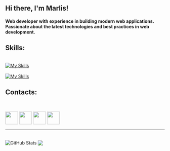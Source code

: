 ## Hi there, I'm Marlis!
#### Web developer with experience in building modern web applications. Passionate about the latest technologies and best practices in web development.

## Skills:
<br/>
<a href="https://learn.javascript.ru/">
    <img src="https://skillicons.dev/icons?i=html,css,sass,tailwind,mui,figma" alt="My Skills">
</a>
<br/>
<br/>  
<a href="https://ru.legacy.reactjs.org/">
    <img src="https://skillicons.dev/icons?i=js,ts,react,redux,nextjs,firebase,nodejs"  alt="My Skills">
</a>
<br/>

## Contacts:
<br/>

[<img src="https://cdn3.iconfinder.com/data/icons/social-media-black-white-2/512/BW_Twitter_glyph_svg-512.png" width="40px" height="40px">](https://twitter.com/Marlis78608473)
[<img src="https://cdn1.iconfinder.com/data/icons/social-media-2149/100/--09-512.png" width="40px" height="40px">](https://t.me/qqqqqI5)
[<img src="https://cdn4.iconfinder.com/data/icons/social-media-black-white-2/600/Instagram_glyph_svg-512.png" width="40px" height="40px">](https://www.instagram.com/m.erkinbekov_/)
[<img src="https://cdn3.iconfinder.com/data/icons/picons-social/57/11-linkedin-256.png" width="40px" height="40px">](https://www.linkedin.com/in/marlis-erkinbekov-737b73282/)

<hr/>
<br/>
<div>
    <img align="center" alt="GitHub Stats" src="https://github-readme-stats.vercel.app/api?username=Marlis02&show_icons=true&hide_border=true" />
    <a href="https://github.com/anuraghazra/github-readme-stats">
        <img align="center" src="https://github-readme-stats.vercel.app/api/top-langs/?username=Marlis02&layout=compact" />
    </a>
</div>
<br/>







